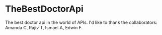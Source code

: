 # TheBestDoctorApi
The best doctor api in the world of APIs. I'd like to thank the collaborators: Amanda C, Rajiv T, Ismael A, Edwin F.
